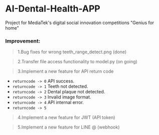 # AI-Dental-Health-APP
Project for MediaTek's digital social innovation competitions "Genius for home"

### Improvement:
> 1.Bug fixes for wrong teeth_range_detect.png (done)

> 2.Transfer file access functionality to model.py (on going)

> 3.Implement a new feature for API return code
  - `returncode -> 0` API success.
  - `returncode -> 1` Teeth not detected.
  - `returncode -> 2` Dental plaque not detected.
  - `returncode -> 3` Invalid image format.
  - `returncode -> 4` API internal error.
  - `returncode -> 5` 

> 4.Implement a new feature for JWT (API token)

> 5.Implement a new feature for LINE @ (webhook)

